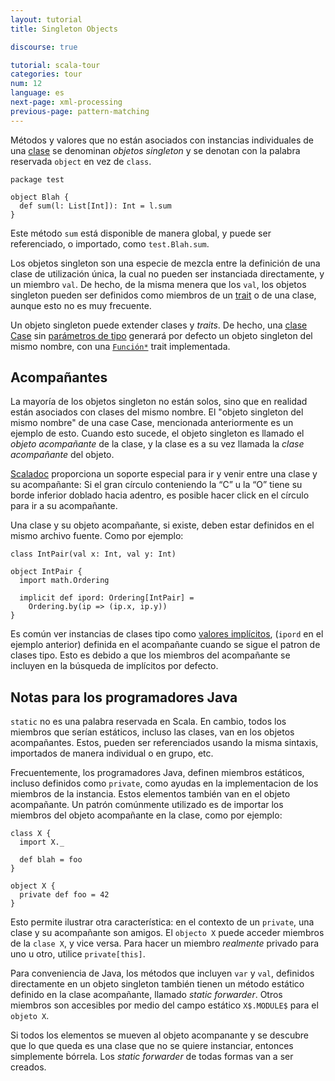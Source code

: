 ```yaml
---
layout: tutorial
title: Singleton Objects

discourse: true

tutorial: scala-tour
categories: tour
num: 12
language: es
next-page: xml-processing
previous-page: pattern-matching
---
```


Métodos y valores que no están asociados con instancias individuales de una [clase](classes.html) se denominan *objetos singleton* y se denotan con la palabra reservada `object` en vez de `class`.

    package test

    object Blah {
      def sum(l: List[Int]): Int = l.sum
    }

Este método `sum` está disponible de manera global, y puede ser referenciado, o importado, como `test.Blah.sum`.

Los objetos singleton son una especie de mezcla entre la definición de una clase de utilización única, la cual no pueden ser instanciada directamente, y un miembro `val`. De hecho, de la misma menera que los `val`, los objetos singleton pueden ser definidos como miembros de un [trait](traits.html) o de una clase, aunque esto no es muy frecuente.

Un objeto singleton puede extender clases y _traits_. De hecho, una [clase Case](case-classes.html) sin [parámetros de tipo](generic-classes.html) generará por defecto un objeto singleton del mismo nombre, con una [`Función*`](http://www.scala-lang.org/api/current/scala/Function1.html) trait implementada.

## Acompañantes ##

La mayoría de los objetos singleton no están solos, sino que en realidad están asociados con clases del mismo nombre. El "objeto singleton del mismo nombre" de una case Case, mencionada anteriormente es un ejemplo de esto. Cuando esto sucede, el objeto singleton es llamado el *objeto acompañante* de la clase, y la clase es a su vez llamada la *clase acompañante* del objeto.

[Scaladoc](https://wiki.scala-lang.org/display/SW/Introduction) proporciona un soporte especial para ir y venir entre una clase y su acompañante: Si el gran círculo conteniendo la “C” u la “O” tiene su borde inferior doblado hacia adentro, es posible hacer click en el círculo para ir a su acompañante.

Una clase y su objeto acompañante, si existe, deben estar definidos en el mismo archivo fuente. Como por ejemplo:

    class IntPair(val x: Int, val y: Int)

    object IntPair {
      import math.Ordering

      implicit def ipord: Ordering[IntPair] =
        Ordering.by(ip => (ip.x, ip.y))
    }

Es común ver instancias de clases tipo como [valores implícitos](implicit-parameters.html), (`ipord` en el ejemplo anterior) definida en el acompañante cuando se sigue el patron de clases tipo. Esto es debido a que los miembros del acompañante se incluyen en la búsqueda de implícitos por defecto.

## Notas para los programadores Java ##
`static` no es una palabra reservada en Scala. En cambio, todos los miembros que serían estáticos, incluso las clases, van en los objetos acompañantes. Estos, pueden ser referenciados usando la misma sintaxis, importados de manera individual o en grupo, etc.

Frecuentemente, los programadores Java, definen miembros estáticos, incluso definidos como `private`, como ayudas en la implementacion de los miembros de la instancia. Estos elementos también van en el objeto acompañante. Un patrón comúnmente utilizado es de importar los miembros del objeto acompañante en la clase, como por ejemplo:

    class X {
      import X._

      def blah = foo
    }

    object X {
      private def foo = 42
    }

Esto permite ilustrar otra característica: en el contexto de un `private`, una clase y su acompañante son amigos. El `objecto X` puede acceder miembros de la `clase X`, y vice versa. Para hacer un miembro *realmente* privado para uno u otro, utilice `private[this]`.

Para conveniencia de Java, los métodos que incluyen `var` y `val`, definidos directamente en un objeto singleton también tienen un método estático definido en la clase acompañante, llamado *static forwarder*. Otros miembros son accesibles por medio del campo estático `X$.MODULE$` para el `objeto X`.

Si todos los elementos se mueven al objeto acompanante y se descubre que lo que queda es una clase que no se quiere instanciar, entonces simplemente bórrela. Los *static forwarder* de todas formas van a ser creados.
